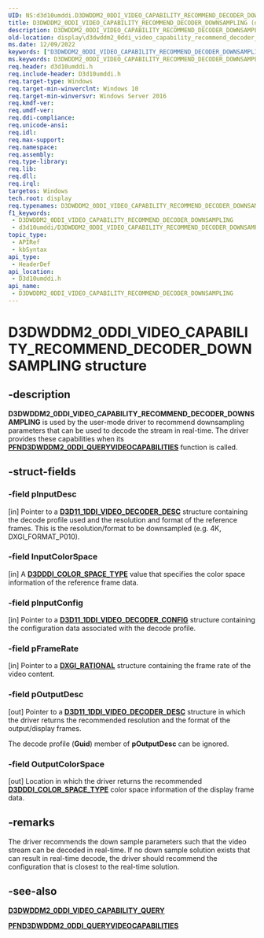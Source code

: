 ```yaml
---
UID: NS:d3d10umddi.D3DWDDM2_0DDI_VIDEO_CAPABILITY_RECOMMEND_DECODER_DOWNSAMPLING
title: D3DWDDM2_0DDI_VIDEO_CAPABILITY_RECOMMEND_DECODER_DOWNSAMPLING (d3d10umddi.h)
description: D3DWDDM2_0DDI_VIDEO_CAPABILITY_RECOMMEND_DECODER_DOWNSAMPLING is used by the user-mode driver to recommend downsampling parameters that can be used to decode the stream in real-time.
old-location: display\d3dwddm2_0ddi_video_capability_recommend_decoder_downsampling.htm
ms.date: 12/09/2022
keywords: ["D3DWDDM2_0DDI_VIDEO_CAPABILITY_RECOMMEND_DECODER_DOWNSAMPLING structure"]
ms.keywords: D3DWDDM2_0DDI_VIDEO_CAPABILITY_RECOMMEND_DECODER_DOWNSAMPLING, D3DWDDM2_0DDI_VIDEO_CAPABILITY_RECOMMEND_DECODER_DOWNSAMPLING structure [Display Devices], d3d10umddi/D3DWDDM2_0DDI_VIDEO_CAPABILITY_RECOMMEND_DECODER_DOWNSAMPLING, display.d3dwddm2_0ddi_video_capability_recommend_decoder_downsampling
req.header: d3d10umddi.h
req.include-header: D3d10umddi.h
req.target-type: Windows
req.target-min-winverclnt: Windows 10
req.target-min-winversvr: Windows Server 2016
req.kmdf-ver: 
req.umdf-ver: 
req.ddi-compliance: 
req.unicode-ansi: 
req.idl: 
req.max-support: 
req.namespace: 
req.assembly: 
req.type-library: 
req.lib: 
req.dll: 
req.irql: 
targetos: Windows
tech.root: display
req.typenames: D3DWDDM2_0DDI_VIDEO_CAPABILITY_RECOMMEND_DECODER_DOWNSAMPLING
f1_keywords:
 - D3DWDDM2_0DDI_VIDEO_CAPABILITY_RECOMMEND_DECODER_DOWNSAMPLING
 - d3d10umddi/D3DWDDM2_0DDI_VIDEO_CAPABILITY_RECOMMEND_DECODER_DOWNSAMPLING
topic_type:
 - APIRef
 - kbSyntax
api_type:
 - HeaderDef
api_location:
 - D3d10umddi.h
api_name:
 - D3DWDDM2_0DDI_VIDEO_CAPABILITY_RECOMMEND_DECODER_DOWNSAMPLING
---
```


# D3DWDDM2_0DDI_VIDEO_CAPABILITY_RECOMMEND_DECODER_DOWNSAMPLING structure

## -description

**D3DWDDM2_0DDI_VIDEO_CAPABILITY_RECOMMEND_DECODER_DOWNSAMPLING** is used by the user-mode driver to recommend downsampling parameters that can be used to decode the stream in real-time. The driver provides these capabilities when its [**PFND3DWDDM2_0DDI_QUERYVIDEOCAPABILITIES**](nc-d3d10umddi-pfnd3dwddm2_0ddi_queryvideocapabilities.md) function is called.

## -struct-fields

### -field pInputDesc

[in] Pointer to a [**D3D11_1DDI_VIDEO_DECODER_DESC**](ns-d3d10umddi-d3d11_1ddi_video_decoder_desc.md) structure containing the decode profile used and the resolution and format of the reference frames. This is the resolution/format to be downsampled (e.g. 4K, DXGI_FORMAT_P010).

### -field InputColorSpace

[in] A [**D3DDDI_COLOR_SPACE_TYPE**](ne-d3d10umddi-d3dddi_color_space_type.md) value that specifies the color space information of the reference frame data.

### -field pInputConfig

[in] Pointer to a [**D3D11_1DDI_VIDEO_DECODER_CONFIG**](ns-d3d10umddi-d3d11_1ddi_video_decoder_config.md) structure containing the configuration data associated with the decode profile.

### -field pFrameRate

[in] Pointer to a [**DXGI_RATIONAL**](/windows/win32/api/dxgicommon/ns-dxgicommon-dxgi_rational.md) structure containing the frame rate of the video content.

### -field pOutputDesc

[out] Pointer to a [**D3D11_1DDI_VIDEO_DECODER_DESC**](ns-d3d10umddi-d3d11_1ddi_video_decoder_desc.md) structure in which the driver returns the recommended resolution and the format of the output/display frames.  

The decode profile (**Guid**) member of **pOutputDesc** can be ignored.

### -field OutputColorSpace

[out] Location in which the driver returns the recommended [**D3DDDI_COLOR_SPACE_TYPE**](ne-d3d10umddi-d3dddi_color_space_type.md) color space information of the display frame data.

## -remarks

The driver recommends the down sample parameters such that the video stream can be decoded in real-time. If no down sample solution exists that can result in real-time decode, the driver should recommend the configuration that is closest to the real-time solution.

## -see-also

[**D3DWDDM2_0DDI_VIDEO_CAPABILITY_QUERY**](ne-d3d10umddi-d3dwddm2_0ddi_video_capability_query.md)

[**PFND3DWDDM2_0DDI_QUERYVIDEOCAPABILITIES**](nc-d3d10umddi-pfnd3dwddm2_0ddi_queryvideocapabilities.md)
